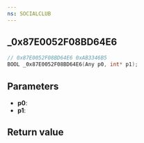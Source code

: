 ```yaml
---
ns: SOCIALCLUB
---
```

## _0x87E0052F08BD64E6

```c
// 0x87E0052F08BD64E6 0xAB3346B5
BOOL _0x87E0052F08BD64E6(Any p0, int* p1);
```


## Parameters
* **p0**: 
* **p1**: 

## Return value
